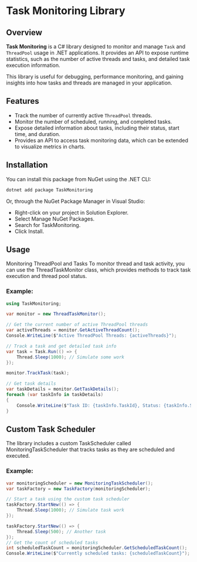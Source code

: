 # Task Monitoring Library

## Overview

**Task Monitoring** is a C# library designed to monitor and manage `Task` and `ThreadPool` usage in .NET applications. It provides an API to expose runtime statistics, such as the number of active threads and tasks, and detailed task execution information.

This library is useful for debugging, performance monitoring, and gaining insights into how tasks and threads are managed in your application.

## Features

- Track the number of currently active `ThreadPool` threads.
- Monitor the number of scheduled, running, and completed tasks.
- Expose detailed information about tasks, including their status, start time, and duration.
- Provides an API to access task monitoring data, which can be extended to visualize metrics in charts.

## Installation

You can install this package from NuGet using the .NET CLI:

```bash
dotnet add package TaskMonitoring
```

Or, through the NuGet Package Manager in Visual Studio:

- Right-click on your project in Solution Explorer.
- Select Manage NuGet Packages.
- Search for TaskMonitoring.
- Click Install.


## Usage
Monitoring ThreadPool and Tasks
To monitor thread and task activity, you can use the ThreadTaskMonitor class, which provides methods to track task execution and thread pool status.


### Example:

```csharp
using TaskMonitoring;

var monitor = new ThreadTaskMonitor();

// Get the current number of active ThreadPool threads
var activeThreads = monitor.GetActiveThreadCount();
Console.WriteLine($"Active ThreadPool Threads: {activeThreads}");

// Track a task and get detailed task info
var task = Task.Run(() => {
    Thread.Sleep(1000); // Simulate some work
});

monitor.TrackTask(task);

// Get task details
var taskDetails = monitor.GetTaskDetails();
foreach (var taskInfo in taskDetails)
{
    Console.WriteLine($"Task ID: {taskInfo.TaskId}, Status: {taskInfo.Status}");
}
```

## Custom Task Scheduler
The library includes a custom TaskScheduler called MonitoringTaskScheduler that tracks tasks as they are scheduled and executed.

### Example:

```csharp
var monitoringScheduler = new MonitoringTaskScheduler();
var taskFactory = new TaskFactory(monitoringScheduler);

// Start a task using the custom task scheduler
taskFactory.StartNew(() => {
    Thread.Sleep(1000); // Simulate task work
});

taskFactory.StartNew(() => {
    Thread.Sleep(500); // Another task
});
// Get the count of scheduled tasks
int scheduledTaskCount = monitoringScheduler.GetScheduledTaskCount();
Console.WriteLine($"Currently scheduled tasks: {scheduledTaskCount}");
```

